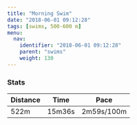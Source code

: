 ```yaml
---
title: "Morning Swim"
date: "2018-06-01 09:12:28"
tags: [swims, 500-600 m]
menu:
  nav:
    identifier: "2018-06-01 09:12:28"
    parent: "swims"
    weight: 130
---
```


### Stats

| Distance | Time | Pace |
|----------|------|------|
|522m|15m36s|2m59s/100m|
